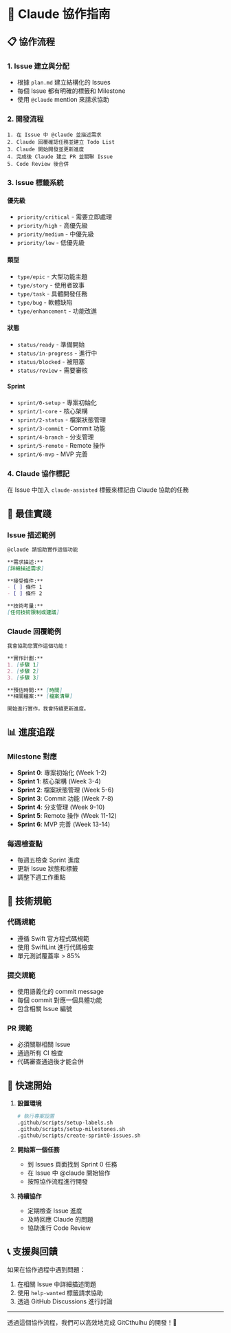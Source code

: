 # 🤖 Claude 協作指南

## 📋 協作流程

### 1. Issue 建立與分配
- 根據 `plan.md` 建立結構化的 Issues
- 每個 Issue 都有明確的標籤和 Milestone
- 使用 `@claude` mention 來請求協助

### 2. 開發流程
```
1. 在 Issue 中 @claude 並描述需求
2. Claude 回覆確認任務並建立 Todo List
3. Claude 開始開發並更新進度
4. 完成後 Claude 建立 PR 並關聯 Issue
5. Code Review 後合併
```

### 3. Issue 標籤系統

#### 優先級
- `priority/critical` - 需要立即處理
- `priority/high` - 高優先級
- `priority/medium` - 中優先級  
- `priority/low` - 低優先級

#### 類型
- `type/epic` - 大型功能主題
- `type/story` - 使用者故事
- `type/task` - 具體開發任務
- `type/bug` - 軟體缺陷
- `type/enhancement` - 功能改進

#### 狀態
- `status/ready` - 準備開始
- `status/in-progress` - 進行中
- `status/blocked` - 被阻塞
- `status/review` - 需要審核

#### Sprint
- `sprint/0-setup` - 專案初始化
- `sprint/1-core` - 核心架構
- `sprint/2-status` - 檔案狀態管理
- `sprint/3-commit` - Commit 功能
- `sprint/4-branch` - 分支管理
- `sprint/5-remote` - Remote 操作
- `sprint/6-mvp` - MVP 完善

### 4. Claude 協作標記
在 Issue 中加入 `claude-assisted` 標籤來標記由 Claude 協助的任務

## 🎯 最佳實踐

### Issue 描述範例
```markdown
@claude 請協助實作這個功能

**需求描述:**
[詳細描述需求]

**接受條件:**
- [ ] 條件 1
- [ ] 條件 2

**技術考量:**
[任何技術限制或建議]
```

### Claude 回覆範例
```markdown
我會協助您實作這個功能！

**實作計劃:**
1. [步驟 1]
2. [步驟 2]
3. [步驟 3]

**預估時間:** [時間]
**相關檔案:** [檔案清單]

開始進行實作，我會持續更新進度。
```

## 📊 進度追蹤

### Milestone 對應
- **Sprint 0**: 專案初始化 (Week 1-2)
- **Sprint 1**: 核心架構 (Week 3-4)
- **Sprint 2**: 檔案狀態管理 (Week 5-6)
- **Sprint 3**: Commit 功能 (Week 7-8)
- **Sprint 4**: 分支管理 (Week 9-10)
- **Sprint 5**: Remote 操作 (Week 11-12)
- **Sprint 6**: MVP 完善 (Week 13-14)

### 每週檢查點
- 每週五檢查 Sprint 進度
- 更新 Issue 狀態和標籤
- 調整下週工作重點

## 🔧 技術規範

### 代碼規範
- 遵循 Swift 官方程式碼規範
- 使用 SwiftLint 進行代碼檢查
- 單元測試覆蓋率 > 85%

### 提交規範
- 使用語義化的 commit message
- 每個 commit 對應一個具體功能
- 包含相關 Issue 編號

### PR 規範
- 必須關聯相關 Issue
- 通過所有 CI 檢查
- 代碼審查通過後才能合併

## 🚀 快速開始

1. **設置環境**
   ```bash
   # 執行專案設置
   .github/scripts/setup-labels.sh
   .github/scripts/setup-milestones.sh
   .github/scripts/create-sprint0-issues.sh
   ```

2. **開始第一個任務**
   - 到 Issues 頁面找到 Sprint 0 任務
   - 在 Issue 中 @claude 開始協作
   - 按照協作流程進行開發

3. **持續協作**
   - 定期檢查 Issue 進度
   - 及時回應 Claude 的問題
   - 協助進行 Code Review

## 📞 支援與回饋

如果在協作過程中遇到問題：
1. 在相關 Issue 中詳細描述問題
2. 使用 `help-wanted` 標籤請求協助
3. 透過 GitHub Discussions 進行討論

---

透過這個協作流程，我們可以高效地完成 GitCthulhu 的開發！🐙